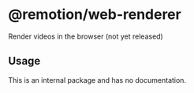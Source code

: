 # @remotion/web-renderer
 
Render videos in the browser (not yet released)
 
## Usage
 
This is an internal package and has no documentation.
